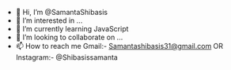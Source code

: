 - 👋 Hi, I’m @SamantaShibasis
- 👀 I’m interested in ...
- 🌱 I’m currently learning JavaScript
- 💞️ I’m looking to collaborate on ...
- 📫 How to reach me Gmail:- Samantashibasis31@gmail.com OR Instagram:- @Shibasissamanta

<!---
SamantaShibasis/SamantaShibasis is a ✨ special ✨ repository because its `README.md` (this file) appears on your GitHub profile.
You can click the Preview link to take a look at your changes.
--->
